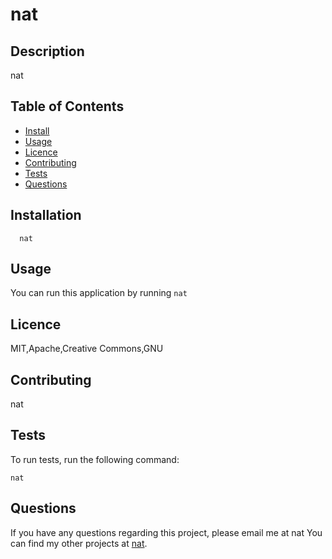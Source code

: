 
  # nat

  ## Description
  nat

  ## Table of Contents
  * [Install](#installation)
  * [Usage](#usage)
  * [Licence](#licence)
  * [Contributing](#contributing)
  * [Tests](#tests)
  * [Questions](#questions)

  ## Installation
      nat

  ## Usage
  You can run this application by running `nat`

  ## Licence
  MIT,Apache,Creative Commons,GNU

  ## Contributing
  nat

  ## Tests

  To run tests, run the following command:
  ```
  nat
  ```

  ## Questions
  If you have any questions regarding this project, please email me at nat
  You can find my other projects at [nat](https://github.com/nat).

